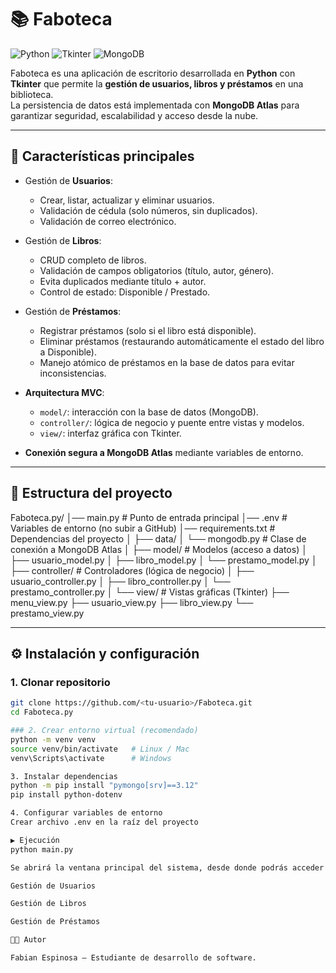 # 📚 Faboteca

![Python](https://img.shields.io/badge/Python-3.10+-blue?logo=python&logoColor=white)
![Tkinter](https://img.shields.io/badge/Tkinter-GUI-lightgrey)
![MongoDB](https://img.shields.io/badge/MongoDB-Atlas-green?logo=mongodb&logoColor=white)

Faboteca es una aplicación de escritorio desarrollada en **Python** con **Tkinter** que permite la **gestión de usuarios, libros y préstamos** en una biblioteca.  
La persistencia de datos está implementada con **MongoDB Atlas** para garantizar seguridad, escalabilidad y acceso desde la nube.

---

## 🚀 Características principales
- Gestión de **Usuarios**:
  - Crear, listar, actualizar y eliminar usuarios.
  - Validación de cédula (solo números, sin duplicados).
  - Validación de correo electrónico.

- Gestión de **Libros**:
  - CRUD completo de libros.
  - Validación de campos obligatorios (título, autor, género).
  - Evita duplicados mediante título + autor.
  - Control de estado: Disponible / Prestado.

- Gestión de **Préstamos**:
  - Registrar préstamos (solo si el libro está disponible).
  - Eliminar préstamos (restaurando automáticamente el estado del libro a Disponible).
  - Manejo atómico de préstamos en la base de datos para evitar inconsistencias.

- **Arquitectura MVC**:
  - `model/`: interacción con la base de datos (MongoDB).
  - `controller/`: lógica de negocio y puente entre vistas y modelos.
  - `view/`: interfaz gráfica con Tkinter.

- **Conexión segura a MongoDB Atlas** mediante variables de entorno.

---

## 📂 Estructura del proyecto
Faboteca.py/
│── main.py # Punto de entrada principal
│── .env # Variables de entorno (no subir a GitHub)
│── requirements.txt # Dependencias del proyecto
│
├── data/
│ └── mongodb.py # Clase de conexión a MongoDB Atlas
│
├── model/ # Modelos (acceso a datos)
│ ├── usuario_model.py
│ ├── libro_model.py
│ └── prestamo_model.py
│
├── controller/ # Controladores (lógica de negocio)
│ ├── usuario_controller.py
│ ├── libro_controller.py
│ └── prestamo_controller.py
│
└── view/ # Vistas gráficas (Tkinter)
├── menu_view.py
├── usuario_view.py
├── libro_view.py
└── prestamo_view.py


---

## ⚙️ Instalación y configuración

### 1. Clonar repositorio
```bash
git clone https://github.com/<tu-usuario>/Faboteca.git
cd Faboteca.py

### 2. Crear entorno virtual (recomendado)
python -m venv venv
source venv/bin/activate   # Linux / Mac
venv\Scripts\activate      # Windows

3. Instalar dependencias
python -m pip install "pymongo[srv]==3.12"
pip install python-dotenv

4. Configurar variables de entorno
Crear archivo .env en la raíz del proyecto

▶️ Ejecución
python main.py

Se abrirá la ventana principal del sistema, desde donde podrás acceder a:

Gestión de Usuarios

Gestión de Libros

Gestión de Préstamos

👨‍💻 Autor

Fabian Espinosa — Estudiante de desarrollo de software.
